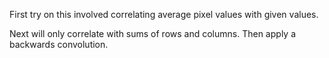 First try on this involved correlating average pixel values with given values.

Next will only correlate with sums of rows and columns. Then apply a backwards convolution. 